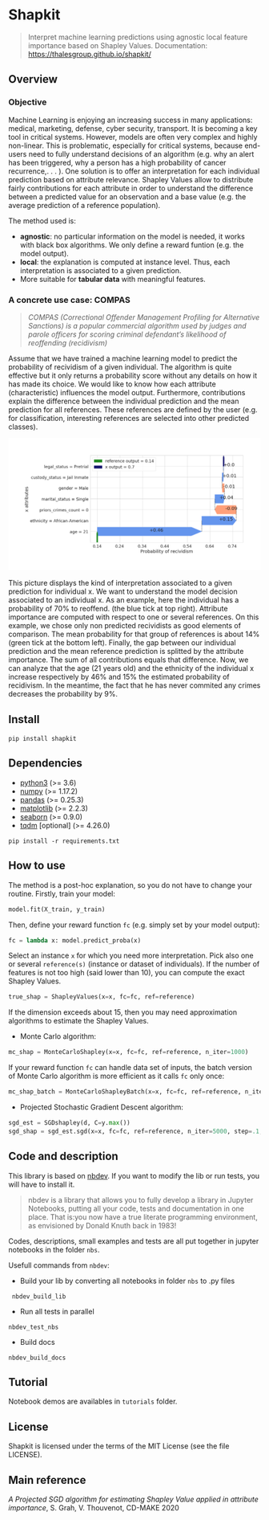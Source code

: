 # Shapkit
> Interpret machine learning predictions using agnostic local feature importance based on Shapley Values. Documentation: https://thalesgroup.github.io/shapkit/


## Overview

### Objective

Machine Learning is enjoying an increasing success in many applications: medical, marketing, defense, cyber security, transport. It is becoming a key tool in critical systems. However, models are often very complex and highly non-linear. This is problematic, especially for critical systems, because end-users need to fully understand decisions of an algorithm (e.g. why an alert has been triggered, why a person has a high probability of cancer recurrence,. . . ). One solution is to offer an interpretation for each individual prediction based on attribute relevance. Shapley Values allow to distribute fairly contributions for each attribute in order to understand the difference between a predicted value for an observation and a base value (e.g. the average prediction of a reference population).

The method used is:
* **agnostic**: no particular information on the model is needed, it works with black box algorithms. We only define a reward funtion (e.g. the model output).
* **local**: the explanation is computed at instance level. Thus, each interpretation is associated to a given prediction.
* More suitable for **tabular data** with meaningful features.

### A concrete use case: COMPAS

> *COMPAS (Correctional Offender Management Profiling for Alternative Sanctions) is a popular commercial algorithm used by judges and parole officers for scoring criminal defendant’s likelihood of reoffending (recidivism)*

Assume that we have trained a machine learning model to predict the probability of recividism of a given individual. The algorithm is quite effective but it only returns a probability score without any details on how it has made its choice.
We would like to know how each attribute (characteristic) influences the model output. Furthermore, contributions explain the difference between the individual prediction and the mean prediction for all references. These references are defined by the user (e.g. for classification, interesting references are selected into other predicted classes).

<img alt="Exporting from nbdev" width="1000" caption="On this example, we can analyze that the age (21 years old) and the ethnicity of the individual x increase respectively by 46% and 15% the estimated probability of recidivism. In the meantime, the fact that he has never commited any crimes decreases the probability by 9%." src="nbs/images/compas_plot.png">

This picture displays the kind of interpretation associated to a given prediction for individual x. We want to understand the model decision associated to an individual x. As an example, here the individual  has a probability of 70% to reoffend. (the blue tick at top right).
Attribute importance are computed with respect to one or several references. On this example, we chose only non predicted recividists as good elements of comparison. The mean probability for that group of references is about 14% (green tick at the bottom left).
Finally, the gap between our individual prediction and the mean reference prediction is splitted by the attribute importance. The sum of all contributions equals that difference. 
Now, we can analyze that the age (21 years old) and the ethnicity of the individual x increase respectively by 46% and 15% the estimated probability of recidivism. In the meantime, the fact that he has never commited any crimes decreases the probability by 9%.

## Install

```
pip install shapkit
```

## Dependencies

* [python3](https://www.python.org/downloads/) (>= 3.6)
* [numpy](https://numpy.org/) (>= 1.17.2)
* [pandas](https://pandas.pydata.org/) (>= 0.25.3)
* [matplotlib](https://matplotlib.org/) (>= 2.2.3)
* [seaborn](https://seaborn.pydata.org/) (>= 0.9.0)
* [tqdm](https://github.com/tqdm/tqdm) [optional] (>= 4.26.0)

```
pip install -r requirements.txt
```

## How to use

The method is a post-hoc explanation, so you do not have to change your routine. Firstly, train your model:
```python
model.fit(X_train, y_train)
```

Then, define your reward function `fc` (e.g. simply set by your model output):
```python
fc = lambda x: model.predict_proba(x)
```

Select an instance `x` for which you need more interpretation. Pick also one or several `reference(s)` (instance or dataset of individuals). 
If the number of features is not too high (said lower than 10), you can compute the exact Shapley Values.
```python
true_shap = ShapleyValues(x=x, fc=fc, ref=reference)
```

If the dimension exceeds about 15, then you may need approximation algorithms to estimate the Shapley Values. 

* Monte Carlo algorithm:

```python
mc_shap = MonteCarloShapley(x=x, fc=fc, ref=reference, n_iter=1000)
```

If your reward function `fc` can handle data set of inputs, the batch version of Monte Carlo algorithm is more efficient as it calls `fc` only once:
```python
mc_shap_batch = MonteCarloShapleyBatch(x=x, fc=fc, ref=reference, n_iter=1000)
```

* Projected Stochastic Gradient Descent algorithm:

```python
sgd_est = SGDshapley(d, C=y.max())
sgd_shap = sgd_est.sgd(x=x, fc=fc, ref=reference, n_iter=5000, step=.1, step_type="sqrt")
```

## Code and description

This library is based on [nbdev](http://nbdev.fast.ai/). If you want to modify the lib or run tests, you will have to install it.
> nbdev is a library that allows you to fully develop a library in Jupyter Notebooks, putting all your code, tests and documentation in one place. That is:you now have a true literate programming environment, as envisioned by Donald Knuth back in 1983!

Codes, descriptions, small examples and tests are all put together in jupyter notebooks in the folder `nbs`.

Usefull commands from `nbdev`:

* Build your lib by converting all notebooks in folder `nbs` to .py files
```
 nbdev_build_lib
```


* Run all tests in parallel
```
nbdev_test_nbs
```


* Build docs
```
nbdev_build_docs
```

## Tutorial

Notebook demos are availables in `tutorials` folder.

## License

Shapkit is licensed under the terms of the MIT License (see the file LICENSE).

## Main reference

*A Projected SGD algorithm for estimating Shapley Value applied in attribute importance*, S. Grah, V. Thouvenot, CD-MAKE 2020
